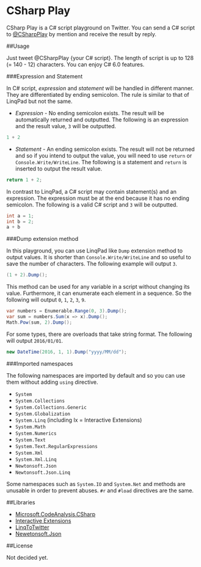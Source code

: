﻿CSharp Play
===========
CSharp Play is a C# script playground on Twitter. You can send a C# script to [@CSharpPlay](https://twitter.com/CSharpPlay) by mention and receive the result by reply.

##Usage

Just tweet @CSharpPlay {your C# script}. The length of script is up to 128 (= 140 - 12) characters. You can enjoy C# 6.0 features.

###Expression and Statement

In C# script, _expression_ and _statement_ will be handled in different manner. They are differentiated by ending semicolon. The rule is similar to that of LinqPad but not the same.

 - _Expression_ - No ending semicolon exists. The result will be automatically returned and outputted. The following is an expression and the result value, `3` will be outputted.
 ```csharp
1 + 2
 ```

 - _Statement_ - An ending semicolon exists. The result will not be returned and so if you intend to output the value, you will need to use `return` or  `Console.Write/WriteLine`. The following is a statement and `return` is inserted to output the result value.
  ```csharp
return 1 + 2;
 ```

In contrast to LinqPad, a C# script may contain statement(s) and an expression. The expression must be at the end because it has no ending semicolon. The following is a valid C# script and `3` will be outputted.
  ```csharp
int a = 1;
int b = 2;
a + b
 ```

###Dump extension method

In this playground, you can use LinqPad like `Dump` extension method to output values. It is shorter than `Console.Write/WriteLine` and so useful to save the number of characters. The following example will output `3`.
```csharp
(1 + 2).Dump();
```

This method can be used for any variable in a script without changing its value. Furthermore, it can enumerate each element in a sequence. So the following will output `0`, `1`, `2`, `3`, `9`.
```csharp
var numbers = Enumerable.Range(0, 3).Dump();
var sum = numbers.Sum(x => x).Dump();
Math.Pow(sum, 2).Dump();
```

For some types, there are overloads that take string format. The following will output `2016/01/01`.
```csharp
new DateTime(2016, 1, 1).Dump("yyyy/MM/dd");
```

###Imported namespaces

The following namespaces are imported by default and so you can use them without adding `using` directive.

 - `System`
 - `System.Collections`
 - `System.Collections.Generic`
 - `System.Globalization`
 - `System.Linq` (including Ix = Interactive Extensions)
 - `System.Math`
 - `System.Numerics`
 - `System.Text`
 - `System.Text.RegularExpressions`
 - `System.Xml`
 - `System.Xml.Linq`
 - `Newtonsoft.Json`
 - `Newtonsoft.Json.Linq`

Some namespaces such as `System.IO` and `System.Net` and methods are unusable in order to prevent abuses. `#r` and `#load` directives are the same.

##Libraries

 - [Microsoft.CodeAnalysis.CSharp](https://github.com/dotnet/roslyn)
 - [Interactive Extensions](http://rx.codeplex.com/)
 - [LinqToTwitter](https://linqtotwitter.codeplex.com/)
 - [Newetonsoft.Json](http://www.newtonsoft.com/json)

##License

Not decided yet.